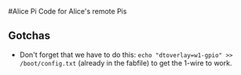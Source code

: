 #Alice Pi
Code for Alice's remote Pis

## Gotchas
* Don't forget that we have to do this: `echo "dtoverlay=w1-gpio" >> /boot/config.txt` (already in the fabfile) to get the 1-wire to work.
